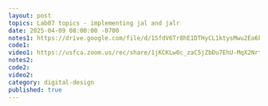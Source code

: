 ```yaml
---
layout: post
topics: Lab07 topics - implementing jal and jalr
date: 2025-04-09 08:00:00 -0700
notes1: https://drive.google.com/file/d/1SfdV6Tr8hE1DTHyCL1ktysMwu2Ea6ker/view?usp=sharing
code1: 
video1: https://usfca.zoom.us/rec/share/1jKCKLw0c_zaC5jZbDu7EhU-MqX2Nrt57tyiBi_0eIhdPULNc-0I8EahYKMe9y1i.yrb2YNeFqi_UaMBB
notes2: 
code2: 
video2: 
category: digital-design
published: true
---
```

